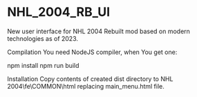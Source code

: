 # NHL_2004_RB_UI

New user interface for NHL 2004 Rebuilt mod based on modern technologies as of 2023.

Compilation
You need NodeJS compiler, when You get one:

npm install
npm run build

Installation
Copy contents of created dist directory to  NHL 2004\fe\COMMON\html replacing main_menu.html file.
